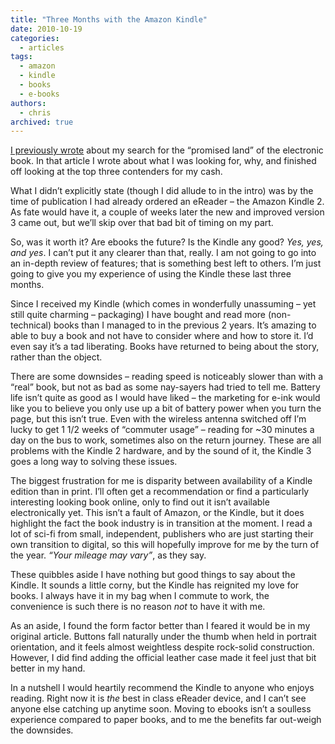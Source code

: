 ```yaml
---
title: "Three Months with the Amazon Kindle"
date: 2010-10-19
categories:
  - articles
tags:
  - amazon
  - kindle
  - books
  - e-books
authors:
  - chris
archived: true
---
```


[I previously wrote](/blog/in-search-of-the-electronic-book/ "In Search of the Electronic Book") about my search for the “promised land” of the electronic book. In that article I wrote about what I was looking for, why, and finished off looking at the top three contenders for my cash.

What I didn’t explicitly state (though I did allude to in the intro) was by the time of publication I had already ordered an eReader – the Amazon Kindle 2. As fate would have it, a couple of weeks later the new and improved version 3 came out, but we’ll skip over that bad bit of timing on my part.

So, was it worth it? Are ebooks the future? Is the Kindle any good? *Yes, yes, and yes*. I can’t put it any clearer than that, really. I am not going to go into an in-depth review of features; that is something best left to others. I’m just going to give you my experience of using the Kindle these last three months.

Since I received my Kindle (which comes in wonderfully unassuming – yet still quite charming – packaging) I have bought and read more (non-technical) books than I managed to in the previous 2 years. It’s amazing to able to buy a book and not have to consider where and how to store it. I’d even say it’s a tad liberating. Books have returned to being about the story, rather than the object.

There are some downsides – reading speed is noticeably slower than with a “real” book, but not as bad as some nay-sayers had tried to tell me. Battery life isn’t quite as good as I would have liked – the marketing for e-ink would like you to believe you only use up a bit of battery power when you turn the page, but this isn’t true. Even with the wireless antenna switched off I’m lucky to get 1 1/2 weeks of “commuter usage” – reading for ~30 minutes a day on the bus to work, sometimes also on the return journey. These are all problems with the Kindle 2 hardware, and by the sound of it, the Kindle 3 goes a long way to solving these issues.

The biggest frustration for me is disparity between availability of a Kindle edition than in print. I’ll often get a recommendation or find a particularly interesting looking book online, only to find out it isn’t available electronically yet. This isn’t a fault of Amazon, or the Kindle, but it does highlight the fact the book industry is in transition at the moment. I read a lot of sci-fi from small, independent, publishers who are just starting their own transition to digital, so this will hopefully improve for me by the turn of the year. *“Your mileage may vary”*, as they say.

These quibbles aside I have nothing but good things to say about the Kindle. It sounds a little corny, but the Kindle has reignited my love for books. I always have it in my bag when I commute to work, the convenience is such there is no reason *not* to have it with me.

As an aside, I found the form factor better than I feared it would be in my original article. Buttons fall naturally under the thumb when held in portrait orientation, and it feels almost weightless despite rock-solid construction. However, I did find adding the official leather case made it feel just that bit better in my hand.

In a nutshell I would heartily recommend the Kindle to anyone who enjoys reading. Right now it is *the* best in class eReader device, and I can’t see anyone else catching up anytime soon. Moving to ebooks isn’t a soulless experience compared to paper books, and to me the benefits far out-weigh the downsides.
